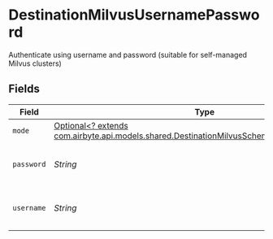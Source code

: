 # DestinationMilvusUsernamePassword

Authenticate using username and password (suitable for self-managed Milvus clusters)


## Fields

| Field                                                                                                                                                         | Type                                                                                                                                                          | Required                                                                                                                                                      | Description                                                                                                                                                   |
| ------------------------------------------------------------------------------------------------------------------------------------------------------------- | ------------------------------------------------------------------------------------------------------------------------------------------------------------- | ------------------------------------------------------------------------------------------------------------------------------------------------------------- | ------------------------------------------------------------------------------------------------------------------------------------------------------------- |
| `mode`                                                                                                                                                        | [Optional<? extends com.airbyte.api.models.shared.DestinationMilvusSchemasIndexingAuthMode>](../../models/shared/DestinationMilvusSchemasIndexingAuthMode.md) | :heavy_minus_sign:                                                                                                                                            | N/A                                                                                                                                                           |
| `password`                                                                                                                                                    | *String*                                                                                                                                                      | :heavy_check_mark:                                                                                                                                            | Password for the Milvus instance                                                                                                                              |
| `username`                                                                                                                                                    | *String*                                                                                                                                                      | :heavy_check_mark:                                                                                                                                            | Username for the Milvus instance                                                                                                                              |
